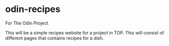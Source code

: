 # odin-recipes
For The Odin Project

This will be a simple recipes website for a project in TOP. This will consist of different pages that contains recipes for a dish.
